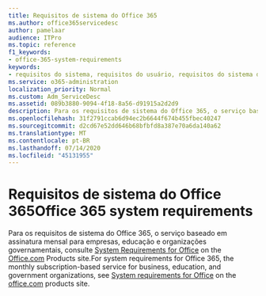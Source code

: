 ```yaml
---
title: Requisitos de sistema do Office 365
ms.author: office365servicedesc
author: pamelaar
audience: ITPro
ms.topic: reference
f1_keywords:
- office-365-system-requirements
keywords:
- requisitos do sistema, requisitos do usuário, requisitos do sistema do Office 365
ms.service: o365-administration
localization_priority: Normal
ms.custom: Adm_ServiceDesc
ms.assetid: 089b3880-9094-4f18-8a56-d91915a2d2d9
description: Para os requisitos de sistema do Office 365, o serviço baseado em assinatura mensal para empresas, educação e organizações governamentais, consulte System Requirements for Office on the office.com Products site.
ms.openlocfilehash: 31f2791ccab6d94ec2b6644f674b455fbec40247
ms.sourcegitcommit: d2cd67e52dd646b68bfbfd8a387e70a6da140a62
ms.translationtype: MT
ms.contentlocale: pt-BR
ms.lasthandoff: 07/14/2020
ms.locfileid: "45131955"
---
```

# <a name="office-365-system-requirements"></a><span data-ttu-id="00632-104">Requisitos de sistema do Office 365</span><span class="sxs-lookup"><span data-stu-id="00632-104">Office 365 system requirements</span></span>

<span data-ttu-id="00632-105">Para os requisitos de sistema do Office 365, o serviço baseado em assinatura mensal para empresas, educação e organizações governamentais, consulte [System Requirements for Office](https://go.microsoft.com/fwlink/?LinkID=626095&amp;clcid=0x409) on the [Office.com](https://go.microsoft.com/fwlink/?LinkID=509817&amp;clcid=0x409) Products site.</span><span class="sxs-lookup"><span data-stu-id="00632-105">For system requirements for Office 365, the monthly subscription-based service for business, education, and government organizations, see [System requirements for Office](https://go.microsoft.com/fwlink/?LinkID=626095&amp;clcid=0x409) on the [office.com](https://go.microsoft.com/fwlink/?LinkID=509817&amp;clcid=0x409) products site.</span></span> 
  

